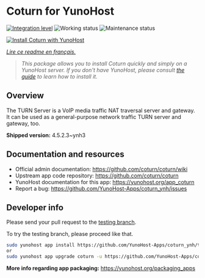 <!--
N.B.: This README was automatically generated by https://github.com/YunoHost/apps/tree/master/tools/README-generator
It shall NOT be edited by hand.
-->

# Coturn for YunoHost

[![Integration level](https://dash.yunohost.org/integration/coturn.svg)](https://dash.yunohost.org/appci/app/coturn) ![Working status](https://ci-apps.yunohost.org/ci/badges/coturn.status.svg) ![Maintenance status](https://ci-apps.yunohost.org/ci/badges/coturn.maintain.svg)

[![Install Coturn with YunoHost](https://install-app.yunohost.org/install-with-yunohost.svg)](https://install-app.yunohost.org/?app=coturn)

*[Lire ce readme en français.](./README_fr.md)*

> *This package allows you to install Coturn quickly and simply on a YunoHost server.
If you don't have YunoHost, please consult [the guide](https://yunohost.org/#/install) to learn how to install it.*

## Overview

The TURN Server is a VoIP media traffic NAT traversal server and gateway. It can be used as a general-purpose network traffic TURN server and gateway, too.

**Shipped version:** 4.5.2.3~ynh3
## Documentation and resources

* Official admin documentation: <https://github.com/coturn/coturn/wiki>
* Upstream app code repository: <https://github.com/coturn/coturn>
* YunoHost documentation for this app: <https://yunohost.org/app_coturn>
* Report a bug: <https://github.com/YunoHost-Apps/coturn_ynh/issues>

## Developer info

Please send your pull request to the [testing branch](https://github.com/YunoHost-Apps/coturn_ynh/tree/testing).

To try the testing branch, please proceed like that.

``` bash
sudo yunohost app install https://github.com/YunoHost-Apps/coturn_ynh/tree/testing --debug
or
sudo yunohost app upgrade coturn -u https://github.com/YunoHost-Apps/coturn_ynh/tree/testing --debug
```

**More info regarding app packaging:** <https://yunohost.org/packaging_apps>
